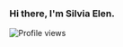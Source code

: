 ### Hi there, I'm Silvia Elen.
<p align="left"> <img src="https://komarev.com/ghpvc/?username=SilviaElenDev&color=yellow" alt="Profile views" /> </p>

